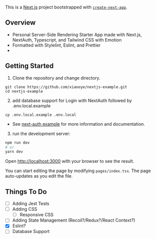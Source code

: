 This is a [Next.js](https://nextjs.org/) project bootstrapped with [`create-next-app`](https://github.com/vercel/next.js/tree/canary/packages/create-next-app).

## Overview

- Personal Server-Side Rendering Starter App made with Next.js, NextAuth, Typescript, and Tailwind CSS with Emotion 
- Formatted with Stylelint, Eslint, and Prettier
- 
## Getting Started

1.  Clone the repository and change directory.
  
```
git clone https://github.com/xiaooye/nextjs-example.git
cd nextjs-example
```

2. add database support for Login with NextAuth followed by .env.local.example

```
cp .env.local.example .env.local
```

- See [next-auth example](https://github.com/nextauthjs/next-auth-example) for more information and documentation.

3. run the development server:

```bash
npm run dev
# or
yarn dev
```

Open [http://localhost:3000](http://localhost:3000) with your browser to see the result.

You can start editing the page by modifying `pages/index.tsx`. The page auto-updates as you edit the file.

## Things To Do

- [ ] Adding Jest Tests
- [ ] Adding CSS
  - [ ] Responsive CSS
- [ ] Adding State Management (Recoil?/Redux?/React Context?)
- [x] Eslint?
- [ ] Database Support
